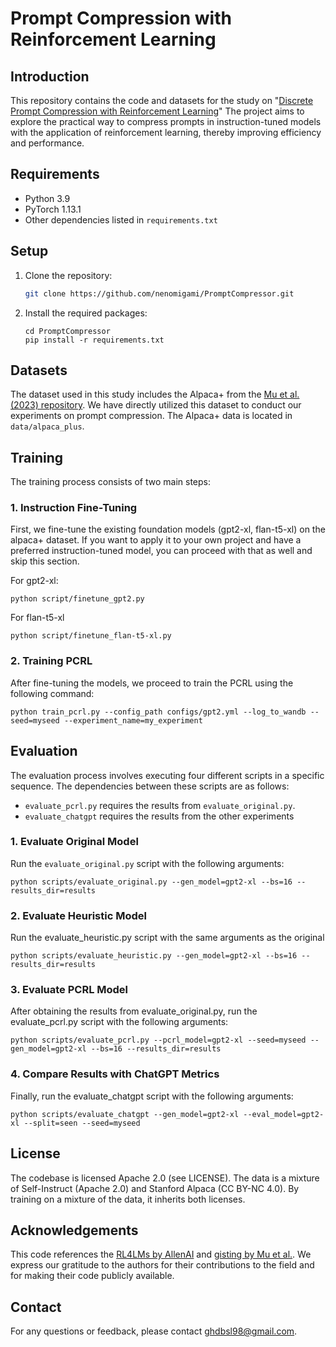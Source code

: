 # Prompt Compression with Reinforcement Learning

## Introduction
This repository contains the code and datasets for the study on "[Discrete Prompt Compression with Reinforcement Learning](https://arxiv.org/abs/2308.08758)" The project aims to explore the practical way to compress prompts in instruction-tuned models with the application of reinforcement learning, thereby improving efficiency and performance.

## Requirements

- Python 3.9 
- PyTorch 1.13.1
- Other dependencies listed in `requirements.txt`

## Setup

1. Clone the repository:
   ```bash
   git clone https://github.com/nenomigami/PromptCompressor.git
2. Install the required packages:
    ```
    cd PromptCompressor
    pip install -r requirements.txt
    ```

## Datasets
The dataset used in this study includes the Alpaca+ from the [Mu et al. (2023) repository](https://github.com/jayelm/gisting). We have directly utilized this dataset to conduct our experiments on prompt compression. The Alpaca+ data is located in `data/alpaca_plus`. 

## Training
The training process consists of two main steps:

### 1. Instruction Fine-Tuning

First, we fine-tune the existing foundation models (gpt2-xl, flan-t5-xl) on the alpaca+ dataset. If you want to apply it to your own project and have a preferred instruction-tuned model, you can proceed with that as well and skip this section. 

For gpt2-xl:
```
python script/finetune_gpt2.py
```
For flan-t5-xl
```
python script/finetune_flan-t5-xl.py
```

### 2. Training PCRL 
After fine-tuning the models, we proceed to train the PCRL using the following command:

```
python train_pcrl.py --config_path configs/gpt2.yml --log_to_wandb --seed=myseed --experiment_name=my_experiment
```

## Evaluation

The evaluation process involves executing four different scripts in a specific sequence. The dependencies between these scripts are as follows:
- `evaluate_pcrl.py` requires the results from `evaluate_original.py`.
- `evaluate_chatgpt` requires the results from the other experiments

### 1. Evaluate Original Model

Run the `evaluate_original.py` script with the following arguments:
```
python scripts/evaluate_original.py --gen_model=gpt2-xl --bs=16 --results_dir=results
```

### 2. Evaluate Heuristic Model
Run the evaluate_heuristic.py script with the same arguments as the original 

```
python scripts/evaluate_heuristic.py --gen_model=gpt2-xl --bs=16 --results_dir=results
```
### 3. Evaluate PCRL Model
After obtaining the results from evaluate_original.py, run the evaluate_pcrl.py script with the following arguments:
```
python scripts/evaluate_pcrl.py --pcrl_model=gpt2-xl --seed=myseed --gen_model=gpt2-xl --bs=16 --results_dir=results
```

### 4. Compare Results with ChatGPT Metrics
Finally, run the evaluate_chatgpt script with the following arguments:
```
python scripts/evaluate_chatgpt --gen_model=gpt2-xl --eval_model=gpt2-xl --split=seen --seed=myseed
```

## License
The codebase is licensed Apache 2.0 (see LICENSE). The data is a mixture of Self-Instruct (Apache 2.0) and Stanford Alpaca (CC BY-NC 4.0). By training on a mixture of the data, it inherits both licenses.

<!-- Citation
If you use this code or the findings of the study in your research, please cite the corresponding paper: -->
## Acknowledgements

This code references the [RL4LMs by AllenAI](https://github.com/allenai/RL4LMs) and [gisting by Mu et al.](https://github.com/jayelm/gisting). We express our gratitude to the authors for their contributions to the field and for making their code publicly available.

## Contact
For any questions or feedback, please contact ghdbsl98@gmail.com.
